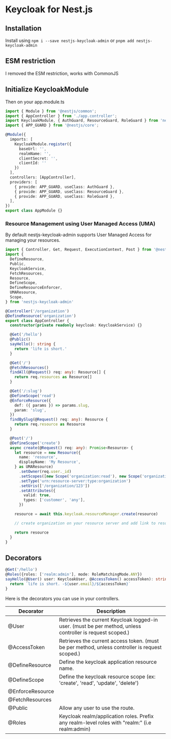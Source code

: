 # Keycloak for Nest.js

## Installation

Install using `npm i --save nestjs-keycloak-admin` or `pnpm add nestjs-keycloak-admin`

## ESM restriction

I removed the ESM restriction, works with CommonJS

## Initialize KeycloakModule

Then on your app.module.ts

```typescript
import { Module } from '@nestjs/common';
import { AppController } from './app.controller';
import KeycloakModule, { AuthGuard, ResourceGuard, RoleGuard } from 'nestjs-keycloak-admin'
import { APP_GUARD } from '@nestjs/core';

@Module({
  imports: [
    KeycloakModule.register({
      baseUrl: '',
      realmName: '',
      clientSecret: '',
      clientId: ''
    })
  ],
  controllers: [AppController],
  providers: [
    { provide: APP_GUARD, useClass: AuthGuard },
    { provide: APP_GUARD, useClass: ResourceGuard },
    { provide: APP_GUARD, useClass: RoleGuard },
  ],
})
export class AppModule {}
```

### Resource Management using User Managed Access (UMA)

By default nestjs-keycloak-admin supports User Managed Access for managing your resources.

```typescript
import { Controller, Get, Request, ExecutionContext, Post } from '@nestjs/common'
import {
  DefineResource,
  Public,
  KeycloakService,
  FetchResources,
  Resource,
  DefineScope,
  DefineResourceEnforcer,
  UMAResource,
  Scope,
} from 'nestjs-keycloak-admin'

@Controller('/organization')
@DefineResource('organization')
export class AppController {
  constructor(private readonly keycloak: KeycloakService) {}

  @Get('/hello')
  @Public()
  sayHello(): string {
    return 'life is short.'
  }

  @Get('/')
  @FetchResources()
  findAll(@Request() req: any): Resource[] {
    return req.resources as Resource[]
  }

  @Get('/:slug')
  @DefineScope('read')
  @EnforceResource({
    def: ({ params }) => params.slug,
    param: 'slug',
  })
  findBySlug(@Request() req: any): Resource {
    return req.resource as Resource
  }

  @Post('/')
  @DefineScope('create')
  async create(@Request() req: any): Promise<Resource> {
    let resource = new Resource({
      name: 'resource',
      displayName: 'My Resource',
    } as UMAResource)
      .setOwner(req.user._id)
      .setScopes([new Scope('organization:read'), new Scope('organization:write')])
      .setType('urn:resource-server:type:organization')
      .setUris(['/organization/123'])
      .setAttributes({
        valid: true,
        types: ['customer', 'any'],
      })

    resource = await this.keycloak.resourceManager.create(resource)

    // create organization on your resource server and add link to resource.id, to access it later.

    return resource
  }
}
```

## Decorators

```typescript
@Get('/hello')
@Roles({roles: ['realm:admin'], mode: RoleMatchingMode.ANY})
sayHello(@User() user: KeycloakUser, @AccessToken() accessToken): string {
  return `life is short. -${user.email}/${accessToken}`
}
```

Here is the decorators you can use in your controllers.

| Decorator        | Description                                                                                               |
|------------------|-----------------------------------------------------------------------------------------------------------|
| @User            | Retrieves the current Keycloak logged-in user. (must be per method, unless controller is request scoped.) |
| @AccessToken     | Retrieves the current access token. (must be per method, unless controller is request scoped.)            |
| @DefineResource  | Define the keycloak application resource name.                                                            |
| @DefineScope     | Define the keycloak resource scope (ex: 'create', 'read', 'update', 'delete')                             |
| @EnforceResource |                                                                                                           |
| @FetchResources  |                                                                                                           |
| @Public          | Allow any user to use the route.                                                                          |
| @Roles           | Keycloak realm/application roles. Prefix any realm-level roles with "realm:" (i.e realm:admin)            |
